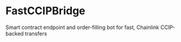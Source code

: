 # FastCCIPBridge
Smart contract endpoint and order-filling bot for fast, Chainlink CCIP-backed transfers
